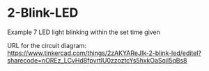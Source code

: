 # 2-Blink-LED
Example 7
LED light blinking within the set time given

URL for the circuit diagram: https://www.tinkercad.com/things/2zAKYAReJIk-2-blink-led/editel?sharecode=nOREz_LCvHd8fpvrtlU0zzoztcYs5hxkOaSqjl5qBs8
